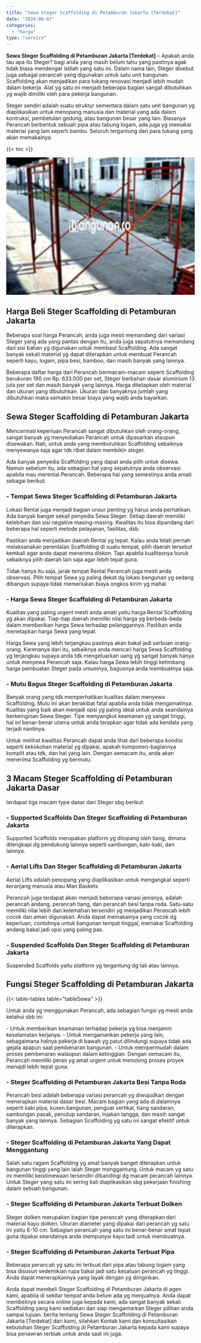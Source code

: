 ```yaml
---
title: "Sewa Steger Scaffolding di Petamburan Jakarta [Terdekat]"
date: "2024-06-07"
categories: 
  - "harga"
type: "service"
---
```


**Sewa Steger Scaffolding di Petamburan Jakarta \[Terdekat\]** – Apakah anda tau apa itu Steger? bagi anda yang masih belum tahu yang pastinya agak tidak biasa mendengar istilah yang satu ini. Dalam nama lain, Steger disebut juga sebagai perancah yang digunakan untuk satu unit bangunan. Scaffolding akan menjadikan para tukang renovasi menjadi lebih mudah dalam bekerja. Alat yg satu ini menjadi beberapa bagian sangat dibutuhkan yg wajib dimiliki oleh para pekerja bangunan.

Steger sendiri adalah suatu struktur sementara dalam satu unit bangunan yg diaplikasikan untuk menopang manusia dan material yang ada dalam kontruksi, pembetulan gedung, atau bangunan besar yang lain. Biasanya Perancah berbentuk sebuah pipa atau tabung logam, ada juga yg memakai material yang lain seperti bambu. Seluruh tergantung dari para tukang yang akan memakainya.

{{< toc >}}

![Sewa Steger Scaffolding di Petamburan Jakarta [Terdekat]](/images/sewa-scaffolding-steger-29.png)

## Harga Beli Steger Scaffolding di Petamburan Jakarta

Beberapa soal harga Perancah, anda juga mesti memandang dari variasi Steger yang ada yang pantas dengan itu, anda juga sepatutnya memandang dari sisi bahan yg digunakan untuk membaut Scaffolding. Ada sangat banyak sekali material yg dapat diterapkan untuk membuat Perancah seperti kayu, logam, pipa besi, bamboo, dan masih banyak yang lainnya.

Beberapa daftar harga dari Perancah bermacam-macam seperti Scaffolding berukuran 190 cm Rp. 633.000 per set, Steger berbahan dasar aluminium 13 juta per set dan masih banyak yang lainnya. Harga ditetapkan oleh material dan ukuran yang dibutuhkan. Ukuran dan banyaknya jumlah yang dibutuhkan maka semakin besar biaya yang wajib anda bayarkan.

## Sewa Steger Scaffolding di Petamburan Jakarta

Mencermati keperluan Perancah sangat dibutuhkan oleh orang-orang, sangat banyak yg menyediakan Perancah untuk dipasarkan ataupun disewakan. Nah, untuk anda yang membutuhkan Scaffolding sebaiknya menyewanya saja agar tdk ribet dalam membikin steger.

Ada banyak penyedia Scaffolding yang dapat anda pilih untuk disewa. Namun sebelum itu, ada sebagian hal yang sepatutnya anda observasi apabila mau merental Perancah. Beberapa hal yang semestinya anda amati sebagai berikut:

### \- Tempat Sewa Steger Scaffolding di Petamburan Jakarta

Lokasi Rental juga menjadi bagian unsur penting yg harus anda perhatikan. Ada banyak banget sekali penyedia Sewa Steger. Setiap daerah memiliki kelebihan dan sisi negative masing-masing. Kwalitas itu bisa dipandang dari beberapa hal seperti metode pelayanan, fasilitas, dsb.

Pastikan anda menjadikan daerah Rental yg tepat. Kalau anda telah pernah melaksanakan perentalan Scaffolding di suatu tempat, pilih daerah tersebut kembali agar anda dapat menerima diskon. Tapi apabila kualitasnya buruk sebaiknya pilih daerah lain saja agar lebih tepat guna.

Tidak hanya itu saja, jarak tempat Rental Perancah juga mesti anda observasi. Pilih tempat Sewa yg paling dekat dg lokasi bangunan yg sedang dibangun supaya tidak memerlukan biaya ongkos kirim yg mahal.

### \- Harga Sewa Steger Scaffolding di Petamburan Jakarta

Kualitas yang paling urgent mesti anda amati yaitu harga Rental Scaffolding yg akan dipakai. Tiap-tiap daerah memiliki nilai harga yg berbeda-beda dalam memberikan harga Sewa terhadap pelanggannya. Pastikan anda menetapkan harga Sewa yang tepat.

Harga Sewa yang lebih terjangkau pastinya akan bakal jadi serbuan orang-orang. Karenanya dari itu, sebaiknya anda mencari harga Sewa Scaffolding yg terjangkau supaya anda tdk mengeluarkan uang yg sangat banyak hanya untuk menyewa Perancah saja. Kalau harga Sewa lebih tinggi ketimbang harga pembuatan Steger pada umumnya, bagusnya anda membuatnya saja.

### \- Mutu Bagus Steger Scaffolding di Petamburan Jakarta

Banyak orang yang tdk memperhatikan kualitas dalam menyewa Scaffolding. Mutu ini akan berakibat fatal apabila anda tidak mengamatinya. Kualitas yang baik akan menjadi opsi yg paling ideal untuk anda seandainya berkeinginan Sewa Steger. Tipe menyangkut keamanan yg sangat tinggi, hal ini benar-benar utama untuk anda terapkan agar tidak ada kendala yang terjadi nantinya.

Untuk melihat kwalitas Perancah dapat anda lihat dari beberapa kondisi seperti kekokohan material yg dipakai, apakah komponen-bagiannya komplit atau tdk, dan hal yang lain. Dengan semacam itu, anda akan menerima Scaffolding yg bermutu.

## 3 Macam Steger Scaffolding di Petamburan Jakarta Dasar

terdapat tiga macam type dasar dari Steger sbg berikut:

### \- Supported Scaffolds Dan Steger Scaffolding di Petamburan Jakarta

Supported Scaffolds merupakan platform yg ditopang oleh tiang, dimana dilengkapi dg pendukung lainnya seperti sambungan, kaki-kaki, dan lainnya.

### \- Aerial Lifts Dan Steger Scaffolding di Petamburan Jakarta

Aerial Lifts adalah penopang yang diaplikasikan untuk mengangkat seperti keranjang manusia atau Man Baskets

Perancah juga terdapat akan menjadi beberapa variasi jenisnya, adalah perancah andang, perancah tiang, dan perancah besi tanpa roda. Satu-satu memiliki nilai lebih dan kelemahan tersendiri yg menjadikan Perancah lebih cocok dan aman digunakan. Anda dapat memakainya yang cocok dg keperluan, contohnya untuk bangunan tempat tinggal, memakai Scaffolding andang bakal jadi opsi yang paling pas.

### \- Suspended Scaffolds Dan Steger Scaffolding di Petamburan Jakarta

Suspended Scaffolds yaitu platform yg tergantung dg tali atau lainnya.

## Fungsi Steger Scaffolding di Petamburan Jakarta

{{< table-tables table="tableSewa" >}}

Untuk anda yg menggunakan Perancah, ada sebagian fungsi yg mesti anda ketahui sbb ini:

\- Untuk memberikan keamanan terhadap pekerja yg bisa menjamin keselamatan kerjanya. - Untuk mengamankan pekerja yang lain, sebagaimana halnya pekerja di bawah yg patut dilindungi supaya tidak ada gejala apapun saat pembenaran bangunan. - Untuk mempermudah dalam proses pembenaran walaupun dalam ketinggian. Dengan semacam itu, Perancah memiliki peran yg amat urgent untuk menolong proses proyek menajdi lebih tepat guna.

### \- Steger Scaffolding di Petamburan Jakarta Besi Tanpa Roda

Perancah besi adalah beberapa variasi perancah yg diwujudkan dengan menerapkan material dasar besi. Macam bagian yang ada di dalamnya seperti kaki pipa, kusen bangunan, penguat vertikal, tiang sandaran, sambungan pasak, penutup sandaran, injakan tangga, dan masih sangat banyak yang lainnya. Sebagian Scaffolding yg satu ini sangat efektif untuk diterapkan.

### \- Steger Scaffolding di Petamburan Jakarta Yang Dapat Menggantung

Salah satu ragam Scaffolding yg amat banyak banget diterapkan untuk bangunan tinggi yang lain ialah Steger menggantung. Untuk macam yg satu ini memiliki keistimewaan tersendiri dibandingi dg macam perancah lainnya. Untuk Steger yang satu ini sering kali diaplikasikan sbg pekerjaan finishing dalam sebuah bangunan.

### \- Steger Scaffolding di Petamburan Jakarta Terbuat Dolken

Steger dolken merupakan bagian tipe perancah yang diterapkan dari material kayu dolken. Ukuran diameter yang dipakai dari perancah yg satu ini yaitu 6-10 cm. Sebagian perancah yang satu ini benar-benar amat tepat guna dipakai seandainya anda mempunyai kayu tadi untuk membuatnya.

### \- Steger Scaffolding di Petamburan Jakarta Terbuat Pipa

Beberapa perancah yg satu ini terbuat dari pipa atau tabung logam yang bisa disusun sedemikian rupa bakal jadi satu kesatuan perancah yg tinggi. Anda dapat menerapkannya yang layak dengan yg diinginkan.

Anda dapat membeli Steger Scaffolding di Petamburan Jakarta di agen kami, apabila di sekitar tempat anda belum ada yg menjualnya. Anda dapat membelinya secara online juga kepada kami, ada sangat banyak sekali Scaffolding yang kami sediakan dan siap mengantarkan Steger pilihan anda sampai tujuan. berita tentang Sewa Steger Scaffolding di Petamburan Jakarta \[Terdekat\] dari kami, silahkan Kontak kami dan konsultasikan kebutuhan Steger Scaffolding di Petamburan Jakarta kepada kami supaya bisa penawran terbiak untuk anda saat ini juga.
